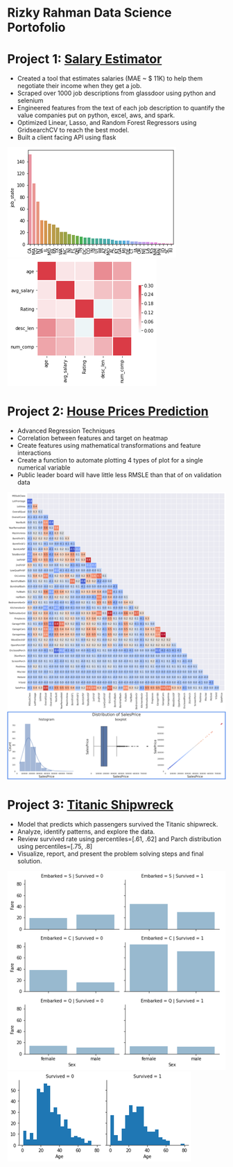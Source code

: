 # Rizky Rahman Data Science Portofolio

# Project 1: [Salary Estimator](https://github.com/arizkyrahman/ds_salary_project)
- Created a tool that estimates salaries (MAE ~ $ 11K) to help them negotiate their income when they get a job.
- Scraped over 1000 job descriptions from glassdoor using python and selenium
- Engineered features from the text of each job description to quantify the value companies put on python, excel, aws, and spark.
- Optimized Linear, Lasso, and Random Forest Regressors using GridsearchCV to reach the best model.
- Built a client facing API using flask

![](https://github.com/arizkyrahman/Rizky_Rahman_Data_Science_Portofolio/blob/main/images/salary%20estimator.png?raw=true) ![](https://github.com/arizkyrahman/Rizky_Rahman_Data_Science_Portofolio/blob/main/images/correlation_visual_ds_salary.png?raw=true)

# Project 2: [House Prices Prediction](https://github.com/arizkyrahman/rizky_rahman_house_prices)
- Advanced Regression Techniques
- Correlation between features and target on heatmap
- Create features using mathematical transformations and feature interactions
- Create a function to automate plotting 4 types of plot for a single numerical variable
- Public leader board will have little less RMSLE than that of on validation data

![](https://github.com/arizkyrahman/Rizky_Rahman_Data_Science_Portofolio/blob/main/images/corelation_matrix_house_price_predict.png?raw=true)
![](https://github.com/arizkyrahman/Rizky_Rahman_Data_Science_Portofolio/blob/main/images/distribution_of_saleprice_house_predict.png?raw=true)

# Project 3: [Titanic Shipwreck](https://github.com/arizkyrahman/rizky_titanic_shipwreck)
- Model that predicts which passengers survived the Titanic shipwreck.
- Analyze, identify patterns, and explore the data.
- Review survived rate using percentiles=[.61, .62] and Parch distribution using percentiles=[.75, .8]
- Visualize, report, and present the problem solving steps and final solution.

![](https://github.com/arizkyrahman/rizky_titanic_shipwreck/blob/main/images/dv_titanic_shipwreck.png?raw=true)
![](https://github.com/arizkyrahman/rizky_titanic_shipwreck/blob/main/images/dv2_titanic_shipwreck.png?raw=true)
